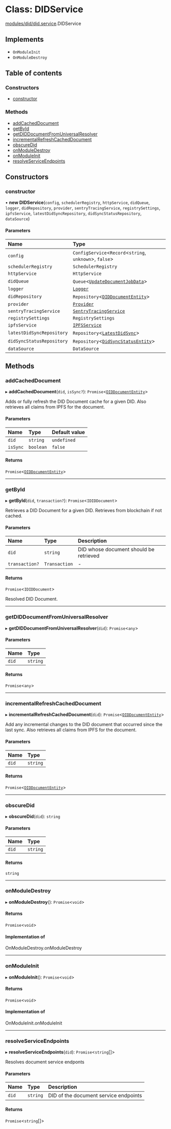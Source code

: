# Class: DIDService

[modules/did/did.service](../modules/modules_did_did_service.md).DIDService

## Implements

- `OnModuleInit`
- `OnModuleDestroy`

## Table of contents

### Constructors

- [constructor](modules_did_did_service.DIDService.md#constructor)

### Methods

- [addCachedDocument](modules_did_did_service.DIDService.md#addcacheddocument)
- [getById](modules_did_did_service.DIDService.md#getbyid)
- [getDIDDocumentFromUniversalResolver](modules_did_did_service.DIDService.md#getdiddocumentfromuniversalresolver)
- [incrementalRefreshCachedDocument](modules_did_did_service.DIDService.md#incrementalrefreshcacheddocument)
- [obscureDid](modules_did_did_service.DIDService.md#obscuredid)
- [onModuleDestroy](modules_did_did_service.DIDService.md#onmoduledestroy)
- [onModuleInit](modules_did_did_service.DIDService.md#onmoduleinit)
- [resolveServiceEndpoints](modules_did_did_service.DIDService.md#resolveserviceendpoints)

## Constructors

### constructor

• **new DIDService**(`config`, `schedulerRegistry`, `httpService`, `didQueue`, `logger`, `didRepository`, `provider`, `sentryTracingService`, `registrySettings`, `ipfsService`, `latestDidSyncRepository`, `didSyncStatusRepository`, `dataSource`)

#### Parameters

| Name | Type |
| :------ | :------ |
| `config` | `ConfigService`<`Record`<`string`, `unknown`\>, ``false``\> |
| `schedulerRegistry` | `SchedulerRegistry` |
| `httpService` | `HttpService` |
| `didQueue` | `Queue`<[`UpdateDocumentJobData`](../modules/modules_did_did_types.md#updatedocumentjobdata)\> |
| `logger` | [`Logger`](modules_logger_logger_service.Logger.md) |
| `didRepository` | `Repository`<[`DIDDocumentEntity`](modules_did_did_entity.DIDDocumentEntity.md)\> |
| `provider` | [`Provider`](common_provider.Provider.md) |
| `sentryTracingService` | [`SentryTracingService`](modules_sentry_sentry_tracing_service.SentryTracingService.md) |
| `registrySettings` | `RegistrySettings` |
| `ipfsService` | [`IPFSService`](modules_ipfs_ipfs_service.IPFSService.md) |
| `latestDidSyncRepository` | `Repository`<[`LatestDidSync`](modules_did_latestDidSync_entity.LatestDidSync.md)\> |
| `didSyncStatusRepository` | `Repository`<[`DidSyncStatusEntity`](modules_did_didSyncStatus_entity.DidSyncStatusEntity.md)\> |
| `dataSource` | `DataSource` |

## Methods

### addCachedDocument

▸ **addCachedDocument**(`did`, `isSync?`): `Promise`<[`DIDDocumentEntity`](modules_did_did_entity.DIDDocumentEntity.md)\>

Adds or fully refresh the DID Document cache for a given DID.
Also retrieves all claims from IPFS for the document.

#### Parameters

| Name | Type | Default value |
| :------ | :------ | :------ |
| `did` | `string` | `undefined` |
| `isSync` | `boolean` | `false` |

#### Returns

`Promise`<[`DIDDocumentEntity`](modules_did_did_entity.DIDDocumentEntity.md)\>

___

### getById

▸ **getById**(`did`, `transaction?`): `Promise`<`IDIDDocument`\>

Retrieves a DID Document for a given DID. Retrieves from blockchain if not cached.

#### Parameters

| Name | Type | Description |
| :------ | :------ | :------ |
| `did` | `string` | DID whose document should be retrieved |
| `transaction?` | `Transaction` | - |

#### Returns

`Promise`<`IDIDDocument`\>

Resolved DID Document.

___

### getDIDDocumentFromUniversalResolver

▸ **getDIDDocumentFromUniversalResolver**(`did`): `Promise`<`any`\>

#### Parameters

| Name | Type |
| :------ | :------ |
| `did` | `string` |

#### Returns

`Promise`<`any`\>

___

### incrementalRefreshCachedDocument

▸ **incrementalRefreshCachedDocument**(`did`): `Promise`<[`DIDDocumentEntity`](modules_did_did_entity.DIDDocumentEntity.md)\>

Add any incremental changes to the DID document that occurred since the last sync.
Also retrieves all claims from IPFS for the document.

#### Parameters

| Name | Type |
| :------ | :------ |
| `did` | `string` |

#### Returns

`Promise`<[`DIDDocumentEntity`](modules_did_did_entity.DIDDocumentEntity.md)\>

___

### obscureDid

▸ **obscureDid**(`did`): `string`

#### Parameters

| Name | Type |
| :------ | :------ |
| `did` | `string` |

#### Returns

`string`

___

### onModuleDestroy

▸ **onModuleDestroy**(): `Promise`<`void`\>

#### Returns

`Promise`<`void`\>

#### Implementation of

OnModuleDestroy.onModuleDestroy

___

### onModuleInit

▸ **onModuleInit**(): `Promise`<`void`\>

#### Returns

`Promise`<`void`\>

#### Implementation of

OnModuleInit.onModuleInit

___

### resolveServiceEndpoints

▸ **resolveServiceEndpoints**(`did`): `Promise`<`string`[]\>

Resolves document service endponts

#### Parameters

| Name | Type | Description |
| :------ | :------ | :------ |
| `did` | `string` | DID of the document service endpoints |

#### Returns

`Promise`<`string`[]\>
